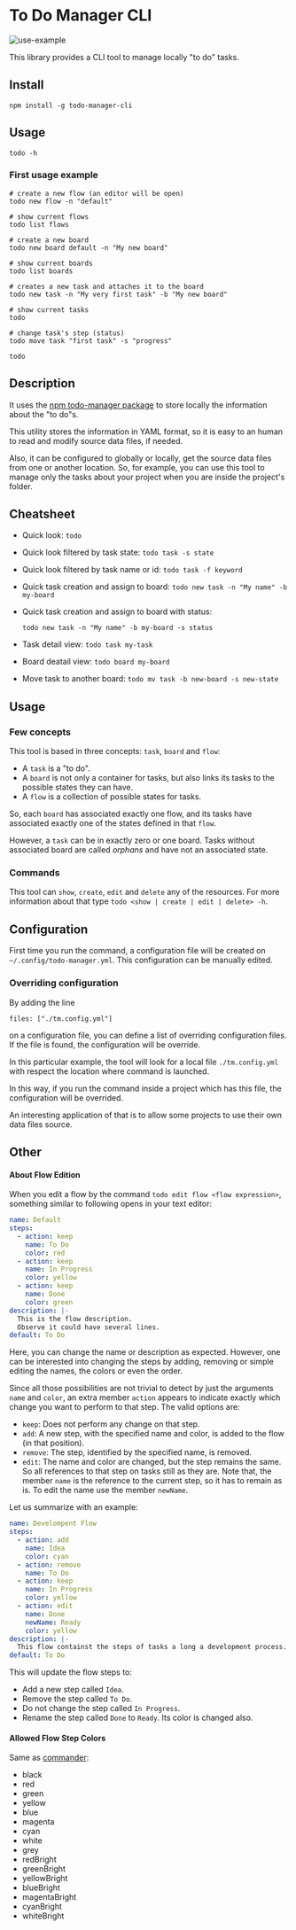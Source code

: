 # To Do Manager CLI

![use-example](example.gif)

This library provides a CLI tool to manage locally "to do" tasks.

## Install

```
npm install -g todo-manager-cli
```

## Usage

```
todo -h
```

### First usage example


```
# create a new flow (an editor will be open)
todo new flow -n "default"

# show current flows
todo list flows

# create a new board
todo new board default -n "My new board"

# show current boards
todo list boards

# creates a new task and attaches it to the board
todo new task -n "My very first task" -b "My new board"

# show current tasks
todo

# change task's step (status)
todo move task "first task" -s "progress"

todo
```

## Description

It uses the [npm todo-manager package](https://www.npmjs.com/package/todo-manager) to store locally the information about the "to do"s.

This utility stores the information in YAML format, so it is easy to an human to read and modify source data files, if needed.

Also, it can be configured to globally or locally, get the source data files from one or another location. So, for example, you can use this tool to manage only the tasks about your project when you are inside the project's folder.

## Cheatsheet

- Quick look: `todo`
- Quick look filtered by task state: `todo task -s state`
- Quick look filtered by task name or id: `todo task -f keyword`
- Quick task creation and assign to board: `todo new task -n "My name" -b my-board`
- Quick task creation and assign to board with status:

  ```todo new task -n "My name" -b my-board -s status```

- Task detail view: `todo task my-task`
- Board deatail view: `todo board my-board`
- Move task to another board: `todo mv task -b new-board -s new-state`

## Usage

### Few concepts

This tool is based in three concepts: `task`, `board` and `flow`:

  - A `task` is a "to do".
  - A `board` is not only a container for tasks, but also links its tasks to the possible states they can have.
  - A `flow` is a collection of possible states for tasks.

So, each `board` has associated exactly one flow, and its tasks have associated exactly one of the states defined in that `flow`.

However, a `task` can be in exactly zero or one board. Tasks without associated board are called _orphans_ and have not an associated state.

### Commands

This tool can `show`, `create`, `edit` and `delete` any of the resources.
For more information about that type `todo <show | create | edit | delete> -h`.

## Configuration

First time you run the command, a configuration file will be created on `~/.config/todo-manager.yml`. This configuration can be manually edited.

### Overriding configuration

By adding the line

```
files: ["./tm.config.yml"]
```

on a configuration file, you can define a list of overriding configuration files.
If the file is found, the configuration will be override.

In this particular example, the tool will look for a local file `./tm.config.yml` with respect the location where command is launched.

In this way, if you run the command inside a project which has this file, the configuration will be overrided.

An interesting application of that is to allow some projects to use their own data files source.

## Other

#### About Flow Edition

When you edit a flow by the command `todo edit flow <flow expression>`, something similar to following opens in your text editor:

```yaml
name: Default
steps:
  - action: keep
    name: To Do
    color: red
  - action: keep
    name: In Progress
    color: yellow
  - action: keep
    name: Done
    color: green
description: |-
  This is the flow description.
  Observe it could have several lines.
default: To Do
```

Here, you can change the name or description as expected.
However, one can be interested into changing the steps by adding, removing or simple editing the names, the colors or even the order.

Since all those possibilities are not trivial to detect by just the arguments `name` and `color`, an extra member `action` appears to indicate exactly which change you want to perform to that step.
The valid options are:

- `keep`: Does not perform any change on that step.
- `add`: A new step, with the specified name and color, is added to the flow (in that position).
- `remove`: The step, identified by the specified name, is removed.
- `edit`: The name and color are changed, but the step remains the same. So all references to that step on tasks still as they are.
Note that, the member `name` is the reference to the current step, so it has to remain as is. To edit the name use the member `newName`.

Let us summarize with an example:


```yaml
name: Develompent Flow
steps:
  - action: add
    name: Idea
    color: cyan
  - action: remove
    name: To Do
  - action: keep
    name: In Progress
    color: yellow
  - action: edit
    name: Done
    newName: Ready
    color: yellow
description: |-
  This flow containst the steps of tasks a long a development process.
default: To Do
```

This will update the flow steps to:

- Add a new step called `Idea`.
- Remove the step called `To Do`.
- Do not change the step called `In Progress`.
- Rename the step called `Done` to `Ready`. Its color is changed also.


#### Allowed Flow Step Colors

Same as [commander](https://www.npmjs.com/package/commander):

  - black
  - red
  - green
  - yellow
  - blue
  - magenta
  - cyan
  - white
  - grey
  - redBright
  - greenBright
  - yellowBright
  - blueBright
  - magentaBright
  - cyanBright
  - whiteBright

